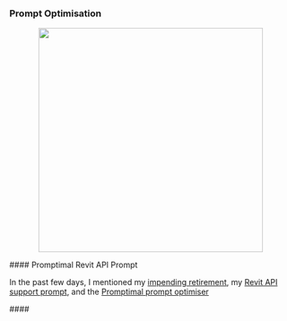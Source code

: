 <head>
<meta http-equiv="Content-Type" content="text/html; charset=utf-8">
<link rel="stylesheet" type="text/css" href="bc.css">

<!-- https://prismjs.com -->
<link href="https://cdn.jsdelivr.net/npm/prismjs@1.29.0/themes/prism.min.css" rel="stylesheet" />
<script src="https://cdn.jsdelivr.net/npm/prismjs@1.29.0/components/prism-core.min.js"></script>
<script src="https://cdn.jsdelivr.net/npm/prismjs@1.29.0/plugins/autoloader/prism-autoloader.min.js"></script>
<style> code[class*=language-], pre[class*=language-] { font-size : 90%; } </style>

</head>

<!--


twitter:

for #RevitAPI @AutodeskRevit
#BIM @DynamoBIM

&ndash; ...

linkedin:



#BIM #DynamoBIM #AutodeskAPS #Revit #API #IFC #SDK #Autodesk #AEC #adsk

the [Revit API discussion forum](http://forums.autodesk.com/t5/revit-api-forum/bd-p/160) thread

<center>
<img src="img/" alt="" title="" width="600"/>
<p style="font-size: 80%; font-style:italic"></p>
<a href="img/.gif"><p style="font-size: 80%; font-style:italic">Click for animation</p></a>
</center>

-->

### Prompt Optimisation


<center>
<img src="img/.png" alt="" title="" width="400"/>
</center>

####<a name="2"></a> Promptimal Revit API Prompt

In the past few days, I mentioned
my [impending retirement](https://thebuildingcoder.typepad.com/blog/2025/01/back-again-to-unit-test-icons-viewports-and-more.html#3),
my [Revit API support prompt](https://thebuildingcoder.typepad.com/blog/2025/01/llm-prompting-rag-ingestion-and-new-projects.html#5), and
the [Promptimal prompt optimiser](https://thebuildingcoder.typepad.com/blog/2025/01/llm-prompting-rag-ingestion-and-new-projects.html#7)


####<a name="3"></a>
